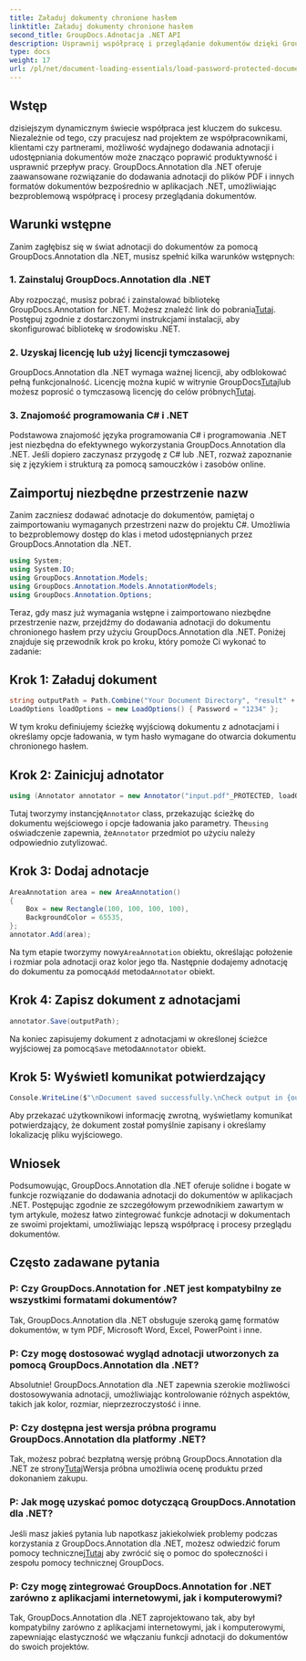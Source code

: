 ```yaml
---
title: Załaduj dokumenty chronione hasłem
linktitle: Załaduj dokumenty chronione hasłem
second_title: GroupDocs.Adnotacja .NET API
description: Usprawnij współpracę i przeglądanie dokumentów dzięki GroupDocs.Annotation dla platformy .NET. Bezproblemowo dodawaj adnotacje do plików PDF i nie tylko w aplikacjach .NET.
type: docs
weight: 17
url: /pl/net/document-loading-essentials/load-password-protected-documents/
---
```

## Wstęp
dzisiejszym dynamicznym świecie współpraca jest kluczem do sukcesu. Niezależnie od tego, czy pracujesz nad projektem ze współpracownikami, klientami czy partnerami, możliwość wydajnego dodawania adnotacji i udostępniania dokumentów może znacząco poprawić produktywność i usprawnić przepływ pracy. GroupDocs.Annotation dla .NET oferuje zaawansowane rozwiązanie do dodawania adnotacji do plików PDF i innych formatów dokumentów bezpośrednio w aplikacjach .NET, umożliwiając bezproblemową współpracę i procesy przeglądania dokumentów.
## Warunki wstępne
Zanim zagłębisz się w świat adnotacji do dokumentów za pomocą GroupDocs.Annotation dla .NET, musisz spełnić kilka warunków wstępnych:
### 1. Zainstaluj GroupDocs.Annotation dla .NET
 Aby rozpocząć, musisz pobrać i zainstalować bibliotekę GroupDocs.Annotation for .NET. Możesz znaleźć link do pobrania[Tutaj](https://releases.groupdocs.com/annotation/net/). Postępuj zgodnie z dostarczonymi instrukcjami instalacji, aby skonfigurować bibliotekę w środowisku .NET.
### 2. Uzyskaj licencję lub użyj licencji tymczasowej
 GroupDocs.Annotation dla .NET wymaga ważnej licencji, aby odblokować pełną funkcjonalność. Licencję można kupić w witrynie GroupDocs[Tutaj](https://purchase.groupdocs.com/buy)lub możesz poprosić o tymczasową licencję do celów próbnych[Tutaj](https://purchase.groupdocs.com/temporary-license/).
### 3. Znajomość programowania C# i .NET
Podstawowa znajomość języka programowania C# i programowania .NET jest niezbędna do efektywnego wykorzystania GroupDocs.Annotation dla .NET. Jeśli dopiero zaczynasz przygodę z C# lub .NET, rozważ zapoznanie się z językiem i strukturą za pomocą samouczków i zasobów online.

## Zaimportuj niezbędne przestrzenie nazw
Zanim zaczniesz dodawać adnotacje do dokumentów, pamiętaj o zaimportowaniu wymaganych przestrzeni nazw do projektu C#. Umożliwia to bezproblemowy dostęp do klas i metod udostępnianych przez GroupDocs.Annotation dla .NET.
```csharp
using System;
using System.IO;
using GroupDocs.Annotation.Models;
using GroupDocs.Annotation.Models.AnnotationModels;
using GroupDocs.Annotation.Options;
```

Teraz, gdy masz już wymagania wstępne i zaimportowano niezbędne przestrzenie nazw, przejdźmy do dodawania adnotacji do dokumentu chronionego hasłem przy użyciu GroupDocs.Annotation dla .NET. Poniżej znajduje się przewodnik krok po kroku, który pomoże Ci wykonać to zadanie:
## Krok 1: Załaduj dokument
```csharp
string outputPath = Path.Combine("Your Document Directory", "result" + Path.GetExtension("input.pdf"));
LoadOptions loadOptions = new LoadOptions() { Password = "1234" };
```
W tym kroku definiujemy ścieżkę wyjściową dokumentu z adnotacjami i określamy opcje ładowania, w tym hasło wymagane do otwarcia dokumentu chronionego hasłem.
## Krok 2: Zainicjuj adnotator
```csharp
using (Annotator annotator = new Annotator("input.pdf"_PROTECTED, loadOptions))
```
 Tutaj tworzymy instancję`Annotator` class, przekazując ścieżkę do dokumentu wejściowego i opcje ładowania jako parametry. The`using` oświadczenie zapewnia, że`Annotator` przedmiot po użyciu należy odpowiednio zutylizować.
## Krok 3: Dodaj adnotacje
```csharp
AreaAnnotation area = new AreaAnnotation()
{
    Box = new Rectangle(100, 100, 100, 100),
    BackgroundColor = 65535,
};
annotator.Add(area);
```
 Na tym etapie tworzymy nowy`AreaAnnotation` obiektu, określając położenie i rozmiar pola adnotacji oraz kolor jego tła. Następnie dodajemy adnotację do dokumentu za pomocą`Add` metoda`Annotator` obiekt.
## Krok 4: Zapisz dokument z adnotacjami
```csharp
annotator.Save(outputPath);
```
 Na koniec zapisujemy dokument z adnotacjami w określonej ścieżce wyjściowej za pomocą`Save` metoda`Annotator` obiekt.
## Krok 5: Wyświetl komunikat potwierdzający
```csharp
Console.WriteLine($"\nDocument saved successfully.\nCheck output in {outputPath}.");
```
Aby przekazać użytkownikowi informację zwrotną, wyświetlamy komunikat potwierdzający, że dokument został pomyślnie zapisany i określamy lokalizację pliku wyjściowego.

## Wniosek
Podsumowując, GroupDocs.Annotation dla .NET oferuje solidne i bogate w funkcje rozwiązanie do dodawania adnotacji do dokumentów w aplikacjach .NET. Postępując zgodnie ze szczegółowym przewodnikiem zawartym w tym artykule, możesz łatwo zintegrować funkcje adnotacji w dokumentach ze swoimi projektami, umożliwiając lepszą współpracę i procesy przeglądu dokumentów.
## Często zadawane pytania
### P: Czy GroupDocs.Annotation for .NET jest kompatybilny ze wszystkimi formatami dokumentów?
Tak, GroupDocs.Annotation dla .NET obsługuje szeroką gamę formatów dokumentów, w tym PDF, Microsoft Word, Excel, PowerPoint i inne.
### P: Czy mogę dostosować wygląd adnotacji utworzonych za pomocą GroupDocs.Annotation dla .NET?
Absolutnie! GroupDocs.Annotation dla .NET zapewnia szerokie możliwości dostosowywania adnotacji, umożliwiając kontrolowanie różnych aspektów, takich jak kolor, rozmiar, nieprzezroczystość i inne.
### P: Czy dostępna jest wersja próbna programu GroupDocs.Annotation dla platformy .NET?
 Tak, możesz pobrać bezpłatną wersję próbną GroupDocs.Annotation dla .NET ze strony[Tutaj](https://releases.groupdocs.com/)Wersja próbna umożliwia ocenę produktu przed dokonaniem zakupu.
### P: Jak mogę uzyskać pomoc dotyczącą GroupDocs.Annotation dla .NET?
 Jeśli masz jakieś pytania lub napotkasz jakiekolwiek problemy podczas korzystania z GroupDocs.Annotation dla .NET, możesz odwiedzić forum pomocy technicznej[Tutaj](https://forum.groupdocs.com/c/annotation/10) aby zwrócić się o pomoc do społeczności i zespołu pomocy technicznej GroupDocs.
### P: Czy mogę zintegrować GroupDocs.Annotation for .NET zarówno z aplikacjami internetowymi, jak i komputerowymi?
Tak, GroupDocs.Annotation dla .NET zaprojektowano tak, aby był kompatybilny zarówno z aplikacjami internetowymi, jak i komputerowymi, zapewniając elastyczność we włączaniu funkcji adnotacji do dokumentów do swoich projektów.